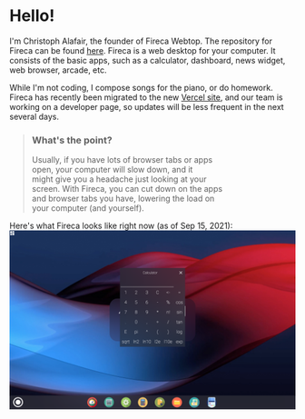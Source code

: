 
# Hello!

I'm Christoph Alafair, the founder of Fireca Webtop. 
The repository for Fireca can be found [here](https://github.com/calafair/fireca). Fireca is a web desktop for your computer. It consists of the basic apps, 
such as a calculator, dashboard, news widget, web browser, arcade, etc.

While I'm not coding, I compose songs for the piano, or do homework.<br>
Fireca has recently been migrated to the new [Vercel site](https://fireca.vercel.app), and our team is working on a developer page, so updates will be less frequent
in the next several days.


> ### What's the point?
> Usually, if you have lots of browser tabs or apps <br>open, your computer will slow down, and it<br> might give you a headache just looking at your<br> screen. 
With Fireca, you can cut down on the apps <br>and browser tabs you have, lowering the load on <br>your computer (and yourself).

Here's what Fireca looks like right now (as of Sep 15, 2021):
![Fireca Webtop](/fw.png "Fireca Webtop")
